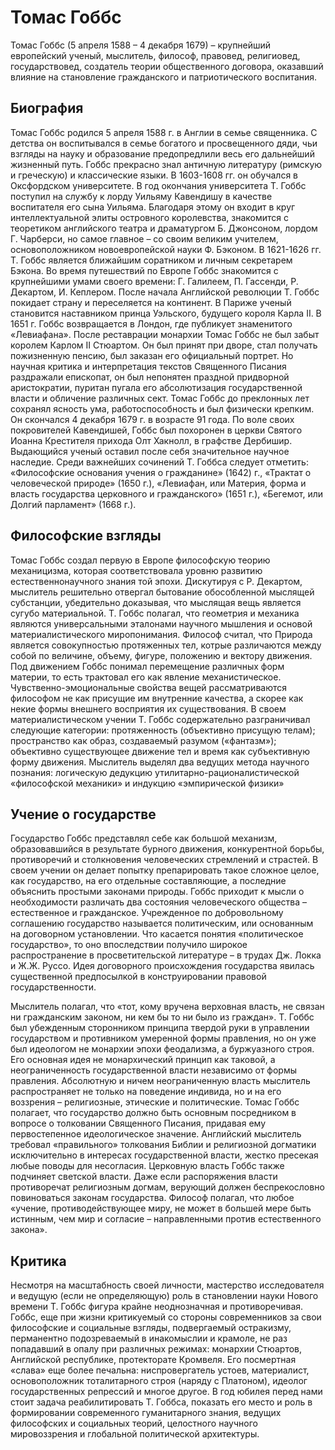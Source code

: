 # Томас Гоббс

Томас Гоббс (5 апреля 1588 – 4 декабря 1679) – крупнейший европейский ученый, мыслитель, философ, правовед, религиовед, государствовед, создатель теории общественного договора, оказавший влияние на становление гражданского и патриотического воспитания.

## Биография

Томас Гоббс родился 5 апреля 1588 г. в Англии в семье священника. С детства он воспитывался в семье богатого и просвещенного дяди, чьи взгляды на науку и образование предопредлили весь его дальнейший жизненный путь. Гоббс прекрасно знал античную литературу (римскую и греческую) и классические языки. В 1603-1608 гг. он обучался в Оксфордском университете. В год окончания университета Т. Гоббс поступил на службу к лорду Уильяму Кавендишу в качестве воспитателя его сына Уильяма. Благодаря этому он входит в круг интеллектуальной элиты островного королевства, знакомится с теоретиком английского театра и драматургом Б. Джонсоном, лордом Г. Чарберси, но самое главное – со своим великим учителем, основоположником новоевропейской науки Ф. Бэконом. В 1621-1626 гг. Т. Гоббс является ближайшим соратником и личным секретарем Бэкона. Во время путешествий по Европе Гоббс знакомится с крупнейшими умами своего времени: Г. Галилеем, П. Гассенди, Р. Декартом, И. Кеплером. После начала Английской революции Т. Гоббс покидает страну и переселяется на континент. В Париже ученый становится наставником принца Уэльского, будущего короля Карла II. В 1651 г. Гоббс возвращается в Лондон, где публикует знаменитого «Левиафана». После реставрации монархии Томас Гоббс не был забыт королем Карлом II Стюартом. Он был принят при дворе, стал получать пожизненную пенсию, был заказан его официальный портрет. Но научная критика и интерпретация текстов Священного Писания раздражали епископат, он был непонятен праздной придворной аристократии, пуритан пугала его абсолютизация государственной власти и обличение различных сект. Томас Гоббс до преклонных лет сохранял ясность ума, работоспособность и был физически крепким. Он скончался 4 декабря 1679 г. в возрасте 91 года. По воле своих покровителей Кавендишей, Гоббс был похоронен в церкви Святого Иоанна Крестителя прихода Олт Хакнолл, в графстве Дербишир. Выдающийся ученый оставил после себя значительное научное наследие. Среди важнейших сочинений Т. Гоббса следует отметить: «Философские основания учения о гражданине» (1642) г., «Трактат о человеческой природе» (1650 г.), «Левиафан, или Материя, форма и власть государства церковного и гражданского» (1651 г.), «Бегемот, или Долгий парламент» (1668 г.).


## Философские взгляды

Томас Гоббс создал первую в Европе философскую теорию механицизма, которая соответствовала уровню развитию естественнонаучного знания той эпохи. Дискутируя с Р. Декартом, мыслитель решительно отвергал бытование обособленной мыслящей субстанции, убедительно доказывая, что мыслящая вещь является сугубо материальной. Т. Гоббс полагал, что геометрия и механика являются универсальными эталонами научного мышления и основой материалистического миропонимания. Философ считал, что Природа является совокупностью протяженных тел, котрые различаются между собой по величине, объему, фигуре, положению и вектору движения. Под движением Гоббс понимал перемещение различных форм материи, то есть трактовал его как явление механистическое. Чувственно-эмоциональные свойства вещей рассматриваются философом не как присущие им внутренние качества, а скорее как некие формы внешнего восприятия их существования. В своем материалистическом учении Т. Гоббс содержательно разграничивал следующие категории: протяженность (объективно присущую телам); пространство как образ, создаваемый разумом («фантазм»); объективно существующее движение тел и время как субъективную форму движения. Мыслитель выделял два ведущих метода научного познания: логическую дедукцию утилитарно-рационалистической «философской механики» и индукцию «эмпирической физики»

## Учение о государстве

Государство Гоббс представлял себе как большой механизм, образовавшийся в результате бурного движения, конкурентной борьбы, противоречий и столкновения человеческих стремлений и страстей. В своем учении он делает попытку препарировать такое сложное целое, как государство, на его отдельные составляющие, а последние объяснить простыми законами природы. Гоббс приходит к мысли о необходимости различать два состояния человеческого общества – естественное и гражданское. Учрежденное по добровольному соглашению государство называется политическим, или основанным на договорном установлении. Что касается понятия «политическое государство», то оно впоследствии получило широкое распространение в просветительской литературе – в трудах Дж. Локка и Ж.Ж. Руссо. Идея договорного происхождения государства явилась существенной предпосылкой в конструировании правовой государственности.

Мыслитель полагал, что «тот, кому вручена верховная власть, не связан ни гражданским законом, ни кем бы то ни было из граждан». Т. Гоббс был убежденным сторонником принципа твердой руки в управлении государством и противником умеренной формы правления, но он уже был идеологом не монархии эпохи феодализма, а буржуазного строя. Его основная идея не монархический принцип как таковой, а неограниченность государственной власти независимо от формы правления. Абсолютную и ничем неограниченную власть мыслитель распространяет не только на поведение индивида, но и на его воззрения – религиозные, этические и политические. Томас Гоббс полагает, что государство должно быть основным посредником в вопросе о толковании Священного Писания, придавая ему первостепенное идеологическое значение. Английский мыслитель требовал «правильного» толкования Библии и религиозной догматики исключительно в интересах государственной власти, жестко пресекая любые поводы для несогласия. Церковную власть Гоббс также подчиняет светской власти. Даже если распоряжения власти противоречат религиозным догмам, верующий должен беспрекословно повиноваться законам государства. Философ полагал, что любое «учение, противодействующее миру, не может в большей мере быть истинным, чем мир и согласие – направленными против естественного закона».

## Критика

Несмотря на масштабность своей личности, мастерство исследователя и ведущую (если не определяющую) роль в становлении науки Нового времени Т. Гоббс фигура крайне неоднозначная и противоречивая. Гоббс, еще при жизни критикуемый со стороны современников за свои философские и социальные взгляды, подвергаемый остракизму, перманентно подозреваемый в инакомыслии и крамоле, не раз попадавший в опалу при различных режимах: монархии Стюартов, Английской республике, протекторате Кромвеля. Его посмертная «слава» еще более печальна: ниспровергатель устоев, материалист, основоположник тоталитарного строя (наряду с Платоном), идеолог государственных репрессий и многое другое. В год юбилея перед нами стоит задача реабилитировать Т. Гоббса, показать его место и роль в формировании современного гуманитарного знания, ведущих философских и социальных теорий, целостного научного мировоззрения и глобальной политической архитектуры.